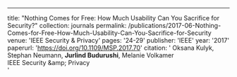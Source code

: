 ---
title: "Nothing Comes for Free: How Much Usability Can You Sacrifice for Security?"
collection: journals
permalink: /publications/2017-06-Nothing-Comes-for-Free-How-Much-Usability-Can-You-Sacrifice-for-Security
venue: 'IEEE Security &amp; Privacy'
pages: '24-29'
publisher: 'IEEE'
year: '2017'
paperurl: 'https://doi.org/10.1109/MSP.2017.70'
citation: ' Oksana Kulyk,  Stephan Neumann,  <b>Jurlind Budurushi</b>,  Melanie Volkamer</br> IEEE Security &amp;amp; Privacy</br>'